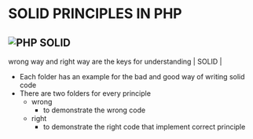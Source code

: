 # SOLID PRINCIPLES IN PHP 
![PHP SOLID](https://res.cloudinary.com/practicaldev/image/fetch/s--5Hg72q0K--/c_imagga_scale,f_auto,fl_progressive,h_420,q_auto,w_1000/https://dev-to-uploads.s3.amazonaws.com/i/na8tzr13xs9kganpt486.png)
--- 
wrong way and right way are the keys for understanding | SOLID | 



* Each folder has an example for the bad and good way of writing solid code 
* There are two folders for every principle 
  * wrong 
    * to demonstrate the wrong code 
  * right 
    * to demonstrate the right code that implement correct principle 
